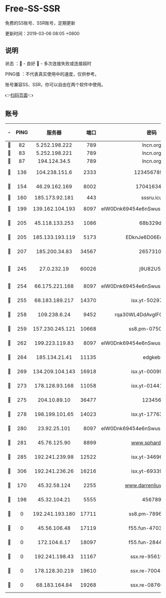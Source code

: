 # Free-SS-SSR

免费的SS账号、SSR账号，定期更新

更新时间：2019-03-06 08:05 +0800

## 说明

状态     ：🙂 - 良好 🙁 - 多次连接失败或连接超时

PING值   ：不代表真实使用中的速度，仅供参考。

账号兼容SS、SSR，你可以自由在两个软件中使用。

👉[扫码页面](https://liesauer.github.io/free-ss-ssr.github.io/)👈

## 账号

|-|PING|服务器|端口|密码|加密方式|区域|
|:----:|:----:|:-----:|-----:|:----:|:----:|:----:|
|🙂|82|5.252.198.222|789|lncn.org|rc4|JP|
|🙂|83|5.252.198.221|789|lncn.org|rc4|JP|
|🙂|87|194.124.34.5|789|lncn.org|rc4|JP|
|🙂|136|104.238.151.6|2333|12345678900|aes-256-cfb|JP|
|🙂|154|46.29.162.169|8002|1704163453|aes-256-cfb|RU|
|🙂|160|185.173.92.181|443|sssru.icu|rc4-md5|RU|
|🙂|199|139.162.104.193|8097|eIW0Dnk69454e6nSwuspv9DmS201tQ0D|aes-256-cfb|JP|
|🙂|205|45.118.133.253|1086|68b329da|aes-256-cfb|SG|
|🙂|205|185.133.193.119|5173|EDknJe6D06EoWDaw|aes-256-cfb|US|
|🙂|207|185.200.34.83|34567|26573106|aes-256-cfb|US|
|🙂|245|27.0.232.19|60026|j9U82U53|xchacha20-ietf-poly1305|HK|
|🙂|254|66.175.221.168|8097|eIW0Dnk69454e6nSwuspv9DmS201tQ0D|aes-256-cfb|US|
|🙂|255|68.183.189.217|14370|isx.yt-50297901|aes-256-cfb|SG|
|🙂|258|109.238.6.24|9452|rqa30WL4DdAvgIFG6Fs3znzTa|aes-256-cfb|FR|
|🙂|259|157.230.245.121|10668|ss8.pm-07507043|aes-256-cfb|SG|
|🙂|262|199.223.119.83|8097|eIW0Dnk69454e6nSwuspv9DmS201tQ0D|aes-256-cfb|US|
|🙂|264|185.134.21.41|11135|edgkeb|aes-256-cfb|GB|
|🙂|269|134.209.104.143|16918|isx.yt-00099040|aes-256-cfb|SG|
|🙂|273|178.128.93.168|11058|isx.yt-01441117|aes-256-cfb|SG|
|🙂|275|204.10.89.10|36477|123456|aes-256-cfb|US|
|🙂|278|198.199.101.65|14023|isx.yt-17763934|aes-256-cfb|US|
|🙂|280|23.92.25.101|8097|eIW0Dnk69454e6nSwuspv9DmS201tQ0D|aes-256-cfb|US|
|🙂|281|45.76.125.90|8899|www.sphard.com|aes-256-cfb|JP|
|🙂|285|192.241.239.98|12522|isx.yt-34696326|aes-256-cfb|US|
|🙂|306|192.241.236.26|16216|isx.yt-69339044|aes-256-cfb|US|
|🙁|170|45.32.58.124|2255|www.darrenliuwei.com|aes-256-cfb|JP|
|🙁|198|45.32.104.21|5555|456789|aes-256-cfb|SG|
|🙁|0|192.241.193.180|17711|ss8.pm-78965598|aes-256-cfb|US|
|🙁|0|45.56.106.48|17119|f55.fun-47038034|aes-256-cfb|US|
|🙁|0|172.104.6.17|18097|f55.fun-28441819|aes-256-cfb|US|
|🙁|0|192.241.198.43|11167|ssx.re-95619566|aes-256-cfb|US|
|🙁|0|178.128.30.219|19610|ssx.re-70045890|aes-256-cfb|SG|
|🙁|0|68.183.164.84|19268|ssx.re-08766670|aes-256-cfb|US|
